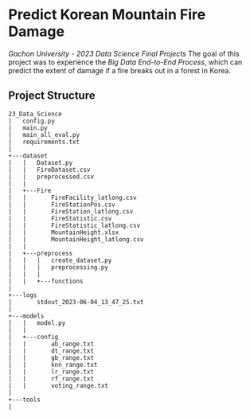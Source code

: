 # Predict Korean Mountain Fire Damage
*Gachon University - 2023 Data Science Final Projects*
The goal of this project was to experience the *Big Data End-to-End Process*, which can predict the extent of damage if a fire breaks out in a forest in Korea. 

## Project Structure
```
23_Data_Science
|   config.py
|   main.py
|   main_all_eval.py
|   requirements.txt
|   
+---dataset
|   |   Dataset.py
|   |   FireDataset.csv
|   |   preprocessed.csv
|   |   
|   +---Fire
|   |       FireFacility_latlong.csv
|   |       FireStationPos.csv
|   |       FireStation_latlong.csv
|   |       FireStatistic.csv
|   |       FireStatistic_latlong.csv
|   |       MountainHeight.xlsx
|   |       MountainHeight_latlong.csv
|   |       
|   +---preprocess
|   |   |   create_dataset.py
|   |   |   preprocessing.py
|   |   |   
|   |   +---functions
|           
+---logs
|       stdout_2023-06-04_13_47_25.txt
|       
+---models
|   |   model.py
|   |   
|   +---config
|   |       ab_range.txt
|   |       dt_range.txt
|   |       gb_range.txt
|   |       knn_range.txt
|   |       lr_range.txt
|   |       rf_range.txt
|   |       voting_range.txt
|           
+---tools
|           
```
